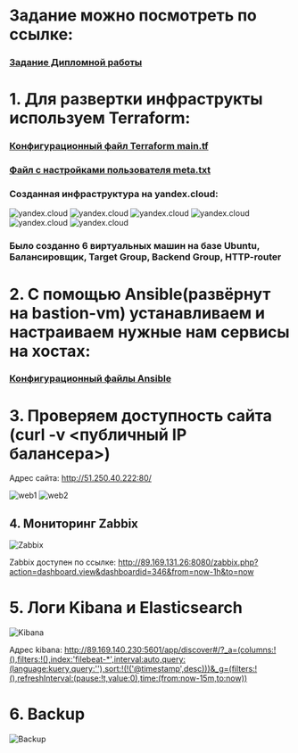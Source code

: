  # Задание можно посмотреть по ссылке:
### [Задание Дипломной работы](https://github.com/netology-code/sys-diplom)

# 1. Для развертки инфраструкты используем Terraform:
### [Конфигурационный файл Terraform main.tf](https://github.com/ZetIxzet/sys-diplom/blob/main/diplom/terraform/main.tf)
### [Файл с настройками пользователя meta.txt](https://github.com/ZetIxzet/sys-diplom/blob/main/diplom/terraform/meta.yml)

### Созданная инфраструктура на yandex.cloud:
![yandex.cloud](https://github.com/ZetIxzet/sys-diplom/blob/main/image/ya%20cloud%20all.png)
![yandex.cloud](https://github.com/ZetIxzet/sys-diplom/blob/main/image/ya%20cloud%20vm.png)
![yandex.cloud](https://github.com/ZetIxzet/sys-diplom/blob/main/image/ya%20cloud%20router.png)
![yandex.cloud](https://github.com/ZetIxzet/sys-diplom/blob/main/image/ya%20cloud%20tg%20group.png)
![yandex.cloud](https://github.com/ZetIxzet/sys-diplom/blob/main/image/ya%20cloud%20balancer.png)
![yandex.cloud](https://github.com/ZetIxzet/sys-diplom/blob/main/image/ya%20cloud%20backend-group.png)

### Было созданно 6 виртуальных машин на базе Ubuntu, Балансировщик, Target Group, Backend Group, HTTP-router

# 2. С помощью Ansible(развёрнут на bastion-vm) устанавливаем и настраиваем нужные нам сервисы на хостах:

### [Конфигурационный файлы Ansible](https://github.com/ZetIxzet/sys-diplom/tree/main/diplom/ansible)

# 3. Проверяем доступность сайта (curl -v <публичный IP балансера>)

Адрес сайта: 
http://51.250.40.222:80/

![web1](https://github.com/ZetIxzet/sys-diplom/blob/main/image/curl%20web1.png)
![web2](https://github.com/ZetIxzet/sys-diplom/blob/main/image/curl%20web2.png)

## 4. Мониторинг Zabbix
![Zabbix](https://github.com/ZetIxzet/sys-diplom/blob/main/image/zabbix.png)

Zabbix доступен по ссылке:
http://89.169.131.26:8080/zabbix.php?action=dashboard.view&dashboardid=346&from=now-1h&to=now

# 5. Логи Kibana и Elasticsearch

![Kibana](https://github.com/ZetIxzet/sys-diplom/blob/main/image/kibana.png)

Адрес kibana:
http://89.169.140.230:5601/app/discover#/?_a=(columns:!(),filters:!(),index:'filebeat-*',interval:auto,query:(language:kuery,query:''),sort:!(!('@timestamp',desc)))&_g=(filters:!(),refreshInterval:(pause:!t,value:0),time:(from:now-15m,to:now))

# 6. Backup

![Backup](https://github.com/ZetIxzet/sys-diplom/blob/main/image/backup.png)
